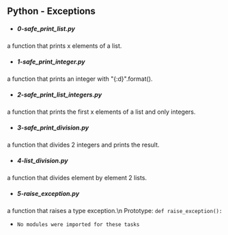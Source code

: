## Python - Exceptions

- ##### 0-safe_print_list.py
a function that prints x elements of a list.

- ##### 1-safe_print_integer.py
a function that prints an integer with "{:d}".format().

- ##### 2-safe_print_list_integers.py
a function that prints the first x elements of a list and only integers.

- ##### 3-safe_print_division.py
a function that divides 2 integers and prints the result.

- ##### 4-list_division.py
a function that divides element by element 2 lists.

- ##### 5-raise_exception.py
a function that raises a type exception.\n
Prototype: `def raise_exception():`

- `No modules were imported for these tasks`
